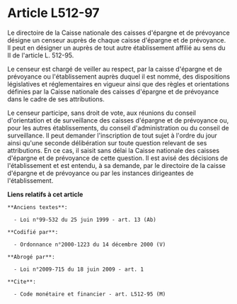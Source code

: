 # Article L512-97

Le directoire de la Caisse nationale des caisses d'épargne et de prévoyance désigne un censeur auprès de chaque caisse
d'épargne et de prévoyance. Il peut en désigner un auprès de tout autre établissement affilié au sens du II de l'article L.
512-95.

Le censeur est chargé de veiller au respect, par la caisse d'épargne et de prévoyance ou l'établissement auprès duquel il est
nommé, des dispositions législatives et réglementaires en vigueur ainsi que des règles et orientations définies par la Caisse
nationale des caisses d'épargne et de prévoyance dans le cadre de ses attributions.

Le censeur participe, sans droit de vote, aux réunions du conseil d'orientation et de surveillance des caisses d'épargne et
de prévoyance ou, pour les autres établissements, du conseil d'administration ou du conseil de surveillance. Il peut demander
l'inscription de tout sujet à l'ordre du jour ainsi qu'une seconde délibération sur toute question relevant de ses
attributions. En ce cas, il saisit sans délai la Caisse nationale des caisses d'épargne et de prévoyance de cette question.
Il est avisé des décisions de l'établissement et est entendu, à sa demande, par le directoire de la caisse d'épargne et de
prévoyance ou par les instances dirigeantes de l'établissement.

**Liens relatifs à cet article**

	**Anciens textes**:

	  - Loi n°99-532 du 25 juin 1999 - art. 13 (Ab)

	**Codifié par**:

	  - Ordonnance n°2000-1223 du 14 décembre 2000 (V)

	**Abrogé par**:

	  - Loi n°2009-715 du 18 juin 2009 - art. 1

	**Cite**:

	  - Code monétaire et financier - art. L512-95 (M)
